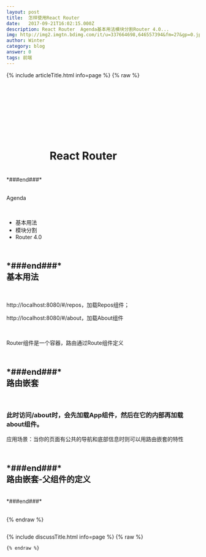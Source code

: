 ```yaml
---
layout: post
title:  怎样使用React Router
date:   2017-09-21T16:02:15.000Z
description: React Router  Agenda基本用法模块分割Router 4.0...
img: http://img2.imgtn.bdimg.com/it/u=337664698,646557394&fm=27&gp=0.jpg
author: Winter
category: blog
answer: 0
tags: 前端
---
```

<div class="article-root">
  <div class="article">
    {% include articleTitle.html info=page %}
    {% raw %}
    <div class="article-content"><h1><strong>&nbsp; &nbsp; &nbsp; &nbsp; &nbsp; &nbsp; &nbsp; </strong></h1>

<h1>&nbsp;</h1>

<h1><strong>&nbsp; &nbsp; &nbsp; &nbsp; &nbsp; &nbsp; &nbsp; &nbsp; &nbsp;React Router</strong></h1>

<p><br />
*###end###*<br />
&nbsp;</p>

<p>Agenda</p>

<p>&nbsp;</p>

<ul>
	<li>基本用法</li>
	<li>模块分割</li>
	<li>Router 4.0</li>
</ul>

<h2><br />
*###end###*<br />
基本用法</h2>

<p>&nbsp;</p>

<p>http://localhost:8080/#/repos，加载Repos组件；</p>

<p>http://localhost:8080/#/about，加载About组件</p>

<p>&nbsp;</p>

<p>Router组件是一个容器，路由通过Route组件定义</p>

<h2><br />
*###end###*<br />
路由嵌套</h2>

<p>&nbsp;</p>

<h3>此时访问/about时，会先加载App组件，然后在它的内部再加载about组件。</h3>

<p>应用场景：当你的页面有公共的导航和底部信息时则可以用路由嵌套的特性</p>

<h2><br />
*###end###*<br />
路由嵌套-父组件的定义</h2>

<p><br />
*###end###*<br />
&nbsp;</p>
</div>
    {% endraw %}
  </div>
  <p style="height: 0;width:0;overflow: hidden;"> 第19篇《怎样使用React Router》来自Winter(https://github.com/aiyld/aiyld.github.io)的站点</p>
  <div class="discuss-wrapper">
    {% include discussTitle.html info=page %}
    {% raw %}
    
    {% endraw %}
  </div>
<div>
